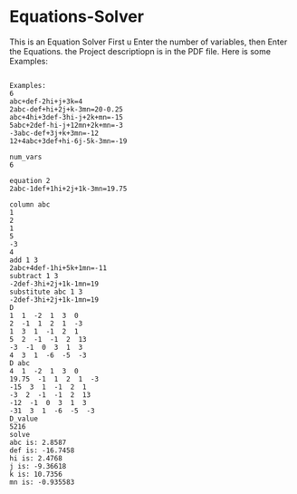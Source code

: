 # Equations-Solver
This is an Equation Solver 
First u Enter the number of variables, then  Enter the Equations.
the Project descriptiopn is in the PDF file.
Here is some Examples:
```

Examples:
6
abc+def-2hi+j+3k=4
2abc-def+hi+2j+k-3mn=20-0.25
abc+4hi+3def-3hi-j+2k+mn=-15
5abc+2def-hi-j+12mn+2k+mn=-3
-3abc-def+3j+k+3mn=-12
12+4abc+3def+hi-6j-5k-3mn=-19

num_vars
6

equation 2
2abc-1def+1hi+2j+1k-3mn=19.75

column abc
1
2
1
5
-3
4
add 1 3
2abc+4def-1hi+5k+1mn=-11
subtract 1 3
-2def-3hi+2j+1k-1mn=19
substitute abc 1 3
-2def-3hi+2j+1k-1mn=19
D
1  1  -2  1  3  0
2  -1  1  2  1  -3
1  3  1  -1  2  1
5  2  -1  -1  2  13
-3  -1  0  3  1  3
4  3  1  -6  -5  -3
D abc
4  1  -2  1  3  0
19.75  -1  1  2  1  -3
-15  3  1  -1  2  1
-3  2  -1  -1  2  13
-12  -1  0  3  1  3
-31  3  1  -6  -5  -3
D_value
5216
solve
abc is: 2.8587
def is: -16.7458
hi is: 2.4768
j is: -9.36618
k is: 10.7356
mn is: -0.935583
